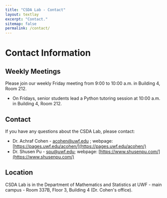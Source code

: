 ```yaml
---
title: "CSDA Lab - Contact"
layout: textlay
excerpt: "Contact."
sitemap: false
permalink: /contact/
---
```


# Contact Information

## Weekly Meetings

Please join our weekly Friday meeting from 9:00 to 10:00 a.m. in Building 4, Room 212.
  - On Fridays, senior students lead a Python tutoring session at 10:00 a.m. in Building 4, Room 212.

## Contact

If you have any questions about the CSDA Lab, please contact:
- Dr. Achraf Cohen - acohen@uwf.edu ; webpage: [https://pages.uwf.edu/acohen/](https://pages.uwf.edu/acohen/)
- Dr. Shusen Pu - spu@uwf.edu; webpage: [https://www.shusenpu.com/](https://www.shusenpu.com/)

## Location

CSDA Lab is in the Department of Mathematics and Statistics at UWF - main campus - Room 337B, Floor 3, Building 4 (Dr. Cohen's office).

<!--<img src="{{ site.url }}{{ site.baseurl }}/images/contactpic/map.png" style="width: 600px">-->
